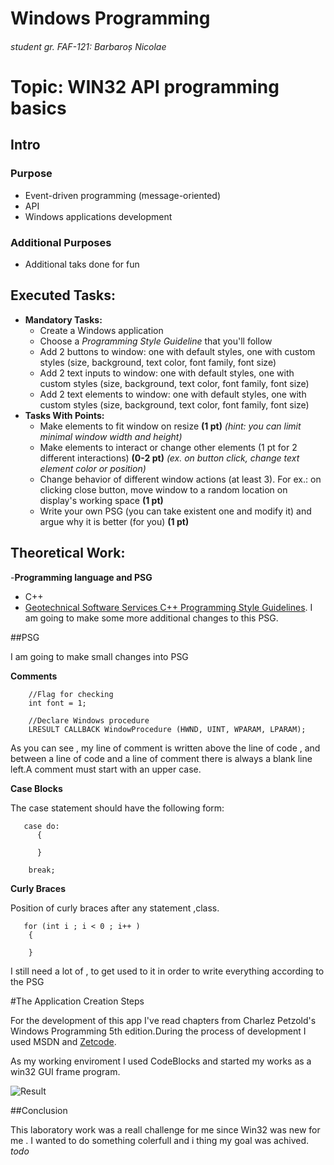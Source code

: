 # Windows Programming
###### student gr. FAF-121: Barbaroș Nicolae

# Topic: WIN32 API programming basics
## Intro
### Purpose
* Event-driven programming (message-oriented)
* API
* Windows applications development

### Additional Purposes
 * Additional taks done for fun

## Executed Tasks:
  - **Mandatory Tasks:**
    - Create a Windows application
    - Choose a _Programming Style Guideline_ that you'll follow
    - Add 2 buttons to window: one with default styles, one with custom styles (size, background, text color, font family, font size)
    - Add 2 text inputs to window: one with default styles, one with custom styles (size, background, text color, font family, font size)
    - Add 2 text elements to window: one with default styles, one with custom styles (size, background, text color, font family, font size)
  - **Tasks With Points:**
    - Make elements to fit window on resize **(1 pt)**
    _(hint: you can limit minimal window width and height)_
    - Make elements to interact or change other elements (1 pt for 2 different interactions) **(0-2 pt)** _(ex. on button click, change text element color or position)_
    - Change behavior of different window actions (at least 3). For ex.: on clicking close button, move window to a random location on display's working space **(1 pt)**
    - Write your own PSG (you can take existent one and modify it) and argue why it is better (for you) **(1 pt)**

## Theoretical Work:
 -**Programming language and PSG**
  * C++
  * [Geotechnical Software Services C++ Programming Style Guidelines](http://geosoft.no/development/cppstyle.html).
I am going to make some more additional changes to this PSG.

##PSG

I am going to make small changes into PSG 

**Comments**
```
    //Flag for checking
    int font = 1;

    //Declare Windows procedure
    LRESULT CALLBACK WindowProcedure (HWND, UINT, WPARAM, LPARAM);
```

As you can see , my line of comment is written above the line of code , and between a line of code and a line of comment there is always a blank line left.A comment must start with an upper case.

**Case Blocks**

The case statement should have the following form:

```
   case do:
      {
      
      }
      
    break;
```

**Curly Braces**

Position of curly braces after any statement ,class.

```
   for (int i ; i < 0 ; i++ )
    {
  
    }
```  

I still need a lot of , to get used to it in order to write everything according to the PSG

#The Application Creation Steps

For the development of this app I've read chapters from  Charlez Petzold's Windows Programming 5th edition.During the process of development I used MSDN and [Zetcode](http://www.zetcode.com/).

As my working enviroment I used CodeBlocks and started my works as a win32 GUI frame program.


![Result](https://raw.github.com/TUM-FAF/FAF-121-Barbaros-Nicolae/master/WP/lab%231/photo.png)

##Conclusion

This laboratory work was a reall challenge for me since  Win32 was new for me .
I wanted to do something colerfull and i thing my goal was achived.
_todo_
